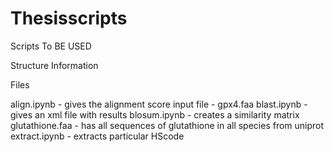 # Thesisscripts
Scripts To BE USED

Structure Information

Files 

align.ipynb - gives the alignment score 
input file - gpx4.faa 
blast.ipynb - gives an xml file with results
blosum.ipynb - creates a similarity matrix 
glutathione.faa - has all sequences of glutathione in all species from uniprot
extract.ipynb - extracts particular HScode 
